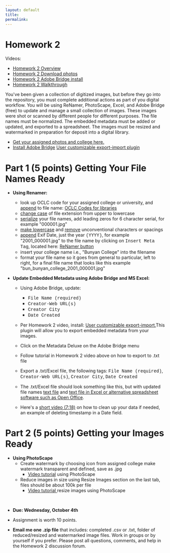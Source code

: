 ```yaml
---
layout: default
title: 
permalink:
---
```


<h1> Homework 2</h1>

Videos:

- <a href="https://youtu.be/cEJkqgh2yvk" target="_blank">Homework 2 Overview</a>
- <a href="https://youtu.be/z4JI3Xs2qXk" target="_blank">Homework 2 Download photos</a>
- <a href="https://youtu.be/PmwzLhzRbA0" target="_blank">Homework 2 Adobe Bridge install</a>
- <a href="https://youtu.be/wivyD2w6nMc" target="_blank">Homework 2 Walkthrough</a>

You've been given a collection of digitized images, but before they go into the repository, you must complete additional actions as part of you digital workflow. You will be using ReNamer, PhotoScape, Excel, and Adobe Bridge (free) to update and manage a small collection of images. These images were shot or scanned by different people for different purposes. The file names must be normalized. The embedded metadata must be added or updated, and exported to a spreadsheet. The images must be resized and watermarked in preparation for deposit into a digital library.  
- <a href="https://markwolfeman.github.io/ist653/assignments/college_photo_list.html" target="_blank">Get your assigned photos and college here.</a>
- <a href="https://www.adobe.com/products/bridge.html" target="_blank">Install Adobe Bridge</a>
<a href="https://metadatadeluxe.github.io/adobe_bridge_custom_export-import.html" target="_blank">User customizable export-import plugin</a>


# Part 1 (5 points) Getting Your File Names Ready

- **Using Renamer:**
<a href="" target="_blank"></a>
	- look up OCLC code for your assigned college or university, and <u>append</u> to file name: <a href="http://www.oclc.org/contacts/libraries.en.html" target="_blank">OCLC Codes for libraries</a>
	- <u>change case</u> of file extension from upper to lowercase
	- <u>serialize</u> your file names, add leading zeros for 6 character serial, for example "000001.jpg"
	- <u>make lowercase</u> and <u>remove</u> unconventional characters or spacings
	- <u>append</u> Exif Date, just the year <span style="font-family:Courier">(YYYY)</span>, for example "2001_000001.jpg" to the file name by clicking on <span style="font-family:Courier">Insert Meta Tag</span>, located here: <a href="https://markwolfeman.github.io/ist653/assignments/insert_meta_tag.JPG" target="_blank">ReNamer button</a>
	- insert your college name i.e., "Bunyan College" into the filename
	- format your file name so it goes from general to particular, left to right, for a final file name that looks like this example "bun_bunyan_college_2001_000001.jpg"


- **Update Embedded Metadata using Adobe Bridge and MS Excel:**

	- Using Adobe Bridge, update:
		- <span style="font-family:Courier">File Name (required)</span>
		- <span style="font-family:Courier">Creator-Web URL(s)</span> 
		- <span style="font-family:Courier">Creator City</span>
		- <span style="font-family:Courier">Date Created</span>



	- Per Homework 2 video, install: <a href="https://metadatadeluxe.github.io/" target="_blank">User customizable export-import.</a>This plugin will allow you to export embedded metadata from your images.
	- Click on the Metadata Deluxe on the Adobe Bridge menu 
	- Follow tutorial in Homework 2 video above on how to export to .txt file
	- Export a .txt/Excel file, the following tags: <span style="font-family:Courier">File Name (required)</span>, <span style="font-family:Courier">Creator-Web URL(s)</span>, <span style="font-family:Courier">Creator City</span>, <span style="font-family:Courier">Date Created</span>
	- The .txt/Excel file should look something like this, but with updated file names <a href="https://markwolfeman.github.io/ist653/assignments/completed_text_file.JPG" target="_blank">text file</a> and <a href="https://markwolfeman.github.io/ist653/assignments/completed_text_file_in_excel.JPG" target="_blank">text file in Excel or alternative spreadsheet software such as </a> <a href="https://www.openoffice.org/" target="_blank">Open Office</a>. 
	- Here's a <a href="https://youtu.be/gO7nX4osNwY" target="_blank">short video (7:18)</a> on how to clean up your data if needed, an example of deleting timestamp in a Date field.  


# Part 2 (5 points) Getting your Images Ready

- **Using PhotoScape**
	- Create watermark by choosing icon from assigned college make watermark transparent and defined, save as .jpg
		- <a href="https://youtu.be/ei0UoIIU_Yo?si=N1S4I-UNHj_-IjpG" target="_blank">Video tutorial</a> using PhotoScape 
	- Reduce images in size using Resize Images section on the last tab, files should be about 100k per file
		- <a href="https://www.youtube.com/watch?v=PSxEFQGZl94" target="_blank">Video tutorial </a>resize images using PhotoScape 
<br/>

- **Due: Wednesday, October 4th** 

- Assignment is worth 10 points. 

- **Email me one .zip file** that includes: completed .csv or .txt, folder of reduced/resized and watermarked image files. Work in groups or by yourself if you prefer. Please post all questions, comments, and help in the Homework 2 discussion forum. 